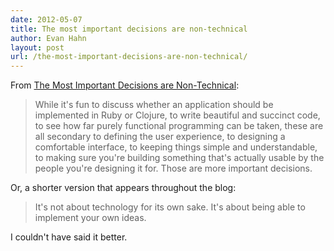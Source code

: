 ```yaml
---
date: 2012-05-07
title: The most important decisions are non-technical
author: Evan Hahn
layout: post
url: /the-most-important-decisions-are-non-technical/
---
```


From [The Most Important Decisions are Non-Technical](http://prog21.dadgum.com/137.html):

> While it's fun to discuss whether an application should be implemented in Ruby or Clojure, to write beautiful and succinct code, to see how far purely functional programming can be taken, these are all secondary to defining the user experience, to designing a comfortable interface, to keeping things simple and understandable, to making sure you're building something that's actually usable by the people you're designing it for. Those are more important decisions.

Or, a shorter version that appears throughout the blog:

> It's not about technology for its own sake. It's about being able to implement your own ideas.

I couldn't have said it better.
